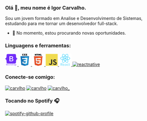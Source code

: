 ### Olá 👋, meu nome é Igor Carvalho.
Sou um jovem formado em Analise e Desenvolvimento de Sistemas, estudando para me tornar um desenvolvedor full-stack.

- 🔭 No momento, estou procurando novas oportunidades.

<h3 align="left">Linguagens e ferramentas:</h3>
<p align="left"> <a href="https://getbootstrap.com" target="_blank"> <img src="https://raw.githubusercontent.com/devicons/devicon/master/icons/bootstrap/bootstrap-plain-wordmark.svg" alt="bootstrap" width="40" height="40"/> </a> <a href="https://www.w3schools.com/css/" target="_blank"> <img src="https://raw.githubusercontent.com/devicons/devicon/master/icons/css3/css3-original-wordmark.svg" alt="css3" width="40" height="40"/> </a> <a href="https://www.w3.org/html/" target="_blank"> <img src="https://raw.githubusercontent.com/devicons/devicon/master/icons/html5/html5-original-wordmark.svg" alt="html5" width="40" height="40"/> </a> <a href="https://developer.mozilla.org/en-US/docs/Web/JavaScript" target="_blank"> <img src="https://raw.githubusercontent.com/devicons/devicon/master/icons/javascript/javascript-original.svg" alt="javascript" width="40" height="40"/> </a> <a href="https://reactjs.org/" target="_blank"> <img src="https://raw.githubusercontent.com/devicons/devicon/master/icons/react/react-original-wordmark.svg" alt="react" width="40" height="40"/> </a> <a href="https://reactnative.dev/" target="_blank"> <img src="https://reactnative.dev/img/header_logo.svg" alt="reactnative" width="40" height="40"/> </a> </p>



<h3 align="left">Conecte-se comigo:</h3>
<p align="left">
<a href="https://github.com/carvlho" target="blank"><img align="center" src="https://img.shields.io/badge/GitHub-100000?style=for-the-badge&logo=github&logoColor=white" alt="carvlho" height="40"/></a>
<a href="https://linkedin.com/in/carvlho" target="blank"><img align="center" src="https://img.shields.io/badge/LinkedIn-0077B5?style=for-the-badge&logo=linkedin&logoColor=white" alt="carvlho" height="40"/></a>
<a href="https://instagram.com/carvlho_" target="blank"><img align="center" src="https://img.shields.io/badge/Instagram-E4405F?style=for-the-badge&logo=instagram&logoColor=white" alt="carvlho_" height="40"/></a>
</p>

<h3 align="left">Tocando no Spotify 🎧</h3>

[![spotify-github-profile](https://spotify-github-profile.vercel.app/api/view?uid=12147259125&cover_image=true&theme=default)](https://github.com/kittinan/spotify-github-profile)
